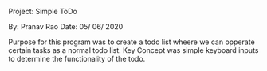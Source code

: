 Project: Simple ToDo

By: Pranav Rao
Date: 05/ 06/ 2020

Purpose for this program was to create a todo list wheere we can opperate certain tasks as a normal todo list. Key Concept was simple keyboard inputs to determine the functionality of the todo. 
